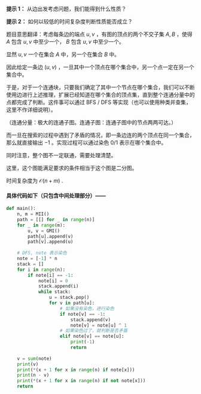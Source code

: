 **提示 1：** 从边出发考虑问题，我们能得到什么性质？

**提示 2：** 如何以较低的时间复杂度判断性质能否成立？

题目意思翻译：考虑每条边的端点 $u,v$ ，有图的顶点的两个不交子集 $A,B$ ，使得 $A$ 包含 $u, v$ 中至少一个， $B$ 包含 $u,v$ 中至少一个。

显然 $u,v$ 一个在集合 $A$ 中，另一个在集合 $B$ 中。

因此给定一条边 $(u,v)$ ，一旦其中一个顶点在哪个集合中，另一个点一定在另一个集合中。

于是，对于一个连通块，只要我们确定了其中一个节点在哪个集合，我们可以不断使用边进行上述推理，扩展已经知道在哪个集合的顶点集，直到整个连通分量中的点都完成了判断。这件事可以通过 BFS / DFS 等实现（也可以使用种类并查集，这里不作详细说明）。

（连通分量：极大的连通子图。连通子图：连通子图中的节点两两可达。）

而一旦在搜索的过程中遇到了矛盾的情况，即一条边连的两个顶点在同一个集合，那么就直接输出 $-1$ 。实现过程可以通过染色 $0/1$ 表示在哪个集合中。

同时注意，整个图不一定联通，需要处理清楚。

这里，这个图能满足要求的条件相当于这个图是二分图。

时间复杂度为 $\mathcal{O}(n+m)$ .

#### 具体代码如下（只包含中间处理部分）——

```Python []
def main():
    n, m = MII()
    path = [[] for _ in range(n)]
    for _ in range(m):
        u, v = GMI()
        path[u].append(v)
        path[v].append(u)
    
    # DFS, note 表示染色
    note = [-1] * n
    stack = []
    for i in range(n):
        if note[i] == -1:
            note[i] = 0
            stack.append(i)
            while stack:
                u = stack.pop()
                for v in path[u]:
                    # 如果没有染色，进行染色
                    if note[v] == -1:
                        stack.append(v)
                        note[v] = note[u] ^ 1
                    # 如果染色过了，就判断是否矛盾
                    elif note[v] == note[u]:
                        print(-1)
                        return
    
    v = sum(note)
    print(v)
    print(*(x + 1 for x in range(n) if note[x]))
    print(n - v)
    print(*(x + 1 for x in range(n) if not note[x]))
    return 
```
